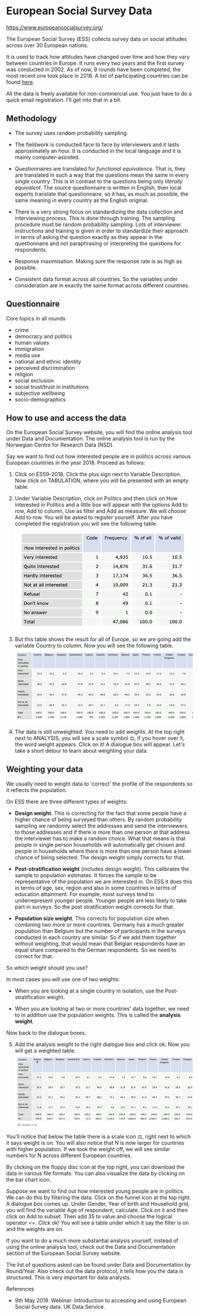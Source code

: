# European Social Survey Data

<https://www.europeansocialsurvey.org/>

The European Social Survey (ESS) collects survey data on social attitudes across over
30 European nations.

It is used to track how attitudes have changed over time and how they vary between countries in Europe. It runs every two years and the first survey was conducted in 2002. As of now, 9 rounds have been completed, the most recent one took place in 2018.
A list of participating countries can be found [here](https://www.europeansocialsurvey.org/about/participating_countries.html).

All the data is freely available for non-commercial use. You just have to do a quick email registration. I'll get into that in a bit.

## Methodology

- The survey uses random probability sampling. 

- The fieldwork is conducted face to face by interviewers and it lasts approximately an hour. It is conducted in the local language and it is mainly computer-assisted.

- Questionnaires are translated for *functional equivalence*. That is, they are translated in such a way that the questions mean the same in every single country. This is in contrast to the questions being only *literally equivalent*. The source questionnaire is written in English, then local experts translate that questionnaire, so it has, as much as possible, the same meaning in every country as the English original.

- There is a very strong focus on standardizing the data collection and interviewing process. This is done through training. The sampling procedure must be random probability sampling. Lots of interviewer instructions and training is given in order to standardize their approach in terms of asking the question exactly as they appear in the questionnaire and not paraphrasing or interpreting the questions for respondents. 

- Response maximisation. Making sure the response rate is as high as possible.

- Consistent data format across all countries. So the variables under consideration are in exactly the same format across different countries.


## Questionnaire

Core topics in all rounds

- crime
- democracy and politics
- human values
- immigration
- media use
- national and ethnic identity
- perceived discrimination
- religion
- social exclusion
- social trust/trust in institutions
- subjective wellbeing
- socio-demographics

## How to use and access the data

On the European Social Survey website, you will find the online analysis tool under Data and Documentation. The online analysis tool is run by the Norwegian Centre for Research Data (NSD). 

Say we want to find out how interested people are in politics across various European countries in the year 2018. Proceed as follows:

1. Click on ESS9-2018. Click the plus sign next to Variable Description. Now click on TABULATION, where you will be presented with an empty table.

2. Under Variable Description, click on Politics and then click on How interested in Politics and a little box will appear with the options Add to row, Add to column, Use as filter and Add as measure. We will choose Add to row. You will be asked to register yourself. After you have completed the registration you will see the following table. ![](ESS_screenshot_1.png)

3. But this table shows the result for all of Europe, so we are going add the variable Country to 
column. Now you will see the following table. ![](ESS_screenshot_2.png)

4. The data is still unweighted. You need to add weights. At the top right next to ANALYSIS, you will see a scale symbol ⚖️, if you hover over it, the word weight appears. Click on it! A dialogue box will appear. Let's take a short detour to learn about weighting your data.

## Weighting your data

We usually need to weight data to 'correct' the profile of the respondents so it reflects the population.

On ESS there are three different types of weights:

- **Design weight**. This is correcting for the fact that some people have a higher chance of being surveyed than others. By random probability sampling we randomly select the addresses and send the interviewers to those addresses and if there is more than one person at that address the interviewer has to make a random choice. What that means is that people in single person households will automatically get chosen and people in households where there is more than one person have a lower chance of being selected. The design weight simply corrects for that.

- **Post-stratification weight** (includes design weight). This calibrates the sample to population estimates. It forces the sample to be representative of the population we are interested in. On ESS it does this in terms of age, sex, region and also in some countries in terms of education attainment. For example, most surveys tend to underrepresent younger people. Younger people are less likely to take part in surveys. So the post stratification weight corrects for that.

- **Population size weight**. This corrects for population size when combining two more or more countries. Germany has a much greater population than Belgium but the number of participants in the surveys conducted in each country are similar. So if we add them together without weighting, that would mean that Belgian respondents have an equal share compared to the German respondents. So we need to correct for that.

So which weight should you use?

In most cases you will use one of two weights:

- When you are looking at a single country in isolation, use the Post-stratification weight.

- When you are looking at two or more countries' data together, we need to in addition use the population weights. This is called the **analysis weight**. 

Now back to the dialogue boxes.

5. Add the analysis weight to the right dialogue box and click ok. Now you will get a weighted table. ![](ESS_screenshot_3.png)

You'll notice that below the table there is a scale icon ⚖️, right next to which it says weight is on. You will also notice that N is now larger for countries with higher population. If we took the weight off, we will see similar numbers for N across different European countries.

By clicking on the floppy disc icon at the top right, you can download the data in various file formats. You can also visualize the data by clicking on the bar chart icon.

Suppose we want to find out how interested young people are in politics. We can do this by filtering the data. Click on the funnel icon at the top right. A dialogue box comes up. Under Gender, Year of birth and Household grid, you will find the variable Age of respondent, calculate. Click on it and then click on Add to subset. Then add 35 to value and choose the logical operator <=. Click ok! You will see a table under which it say the filter is on and the weights are on.

If you want to do a much more substantial analysis yourself, instead of using the online analysis tool, check out the Data and Documentation section of the European Social Survey website.

The list of questions asked can be found under Data and Documentation by Round/Year. Also check out the data protocol, it tells how you the data is structured. This is very important for data analysts.

References

- 9th May 2018. Webinar: Introduction to accessing and using European Social Survey data. UK Data Service. 












